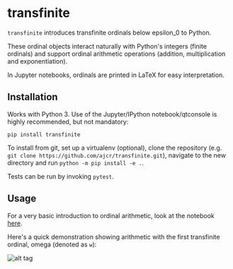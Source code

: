 # transfinite

`transfinite` introduces transfinite ordinals below epsilon_0 to Python.

These ordinal objects interact naturally with Python's integers (finite ordinals) and support ordinal arithmetic operations (addition, multiplication and exponentiation).

In Jupyter notebooks, ordinals are printed in LaTeX for easy interpretation.

## Installation

Works with Python 3. Use of the Jupyter/IPython notebook/qtconsole is highly recommended, but not mandatory:

```
pip install transfinite
```

To install from git, set up a virtualenv (optional), clone the repository (e.g. `git clone https://github.com/ajcr/transfinite.git`), navigate to the new directory and run `python -m pip install -e .`.

Tests can be run by invoking `pytest`.

## Usage

For a very basic introduction to ordinal arithmetic, look at the notebook [here](https://github.com/ajcr/transfinite/blob/master/notebooks/ordinal_arithmetic_basics.ipynb).

Here's a quick demonstration showing arithmetic with the first transfinite ordinal, omega (denoted as `w`):

![alt tag](https://github.com/ajcr/transfinite/blob/master/images/transfinite_demo.png)
